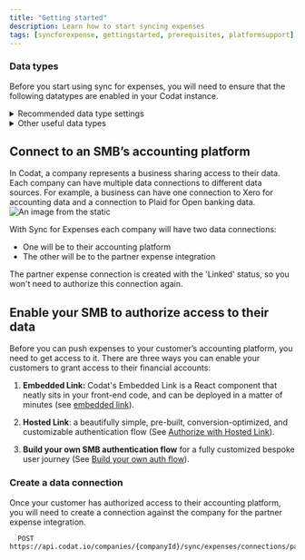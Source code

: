 ```yaml
---
title: "Getting started"
description: Learn how to start syncing expenses
tags: [syncforexpense, gettingstarted, prerequisites, platformsupport]
---
```


### Data types

Before you start using sync for expenses, you will need to ensure that the following datatypes are enabled in your Codat instance.


<details>
  <summary>Recommended data type settings</summary>


| DataType Name       | dataType           | Use Case                                                                                                                                                                                               | Fetch On First Link | Sync Frequency |
| ------------------- | ------------------ | ------------------------------------------------------------------------------------------------------------------------------------------------------------------------------------------------------ | ------------------- | -------------- |
| Accounts            | `chartOfAccounts`    | Accounts used within the general ledger to record and categorize expenses.                                                                                                                             | ✅                  | daily          |
| Bank Accounts       | `bankAccounts`       | A bank account is the primary account from where expenses will be paid from.                                                                                                                           | ✅                  | daily          |
| Company             | `company`            | The company info contains helpful information such as the name of the linked company & base currency and registered addresses.                                                                         | ✅                  | daily          |
| Customers           | `customers`          | Customers can be used to record and associate income transactions such as reclaiming a cashback reward.                                                                                                | ✅                  | daily          |
| Suppliers           | `suppliers`          | All expenses go against a single supplier representing the expense provider, this prevents companies accounting software becoming overrun with multiple merchants.                                     | ✅                  | daily          |
| Tax Rates           | `taxRates`           | Tax rates enable companies to track expenses against the relevent tax code, this enables them to either make the expense billable or track taxes that can be reclaimed.                                | ✅                  | daily          |
| Tracking Categories | `trackingCategories` | Tracking categories provide an additional means of categorising and tagging an expense, for example locations and departments would be tracking categories.                                            | ✅                  | daily          |

</details>

<details>
  <summary>Other useful data types</summary>
| DataType Name       | dataType           | Use Case |
| Direct Costs        | `directCosts`        | Sync for expenses uses direct cost to represent the expense transaction within the accounting platform.        |
| Direct Incomes      | `directIncomes`      | Typically direct incomes are used to represent any income generating transaction type such as cashback rewards.    |
| Journal Entries     | `journalEntries`     | Journal entries are used where an accounting platform does not support a representation of direct costs. They are also used to represent transfers such as topping up or paying down the expense card.   |
| Transfers           | `transfers`          | A record of the expense transaction between two bank accounts such as topping up or paying down the expense card.        |
</details>

## Connect to an SMB’s accounting platform

In Codat, a company represents a business sharing access to their data. Each company can have multiple data connections to different data sources. For example, a business can have one connection to Xero for accounting data and a connection to Plaid for Open banking data.
![An image from the static](/img/sync-for-expenses/sfe-connections.png)

With Sync for Expenses each company will have two data connections:

- One will be to their accounting platform
- The other will be to the partner expense integration

The partner expense connection is created with the 'Linked' status, so you won't need to authorize this connection again. 

## Enable your SMB to authorize access to their data

Before you can push expenses to your customer’s accounting platform, you need to get access to it. There are three ways you can enable your customers to grant access to their financial accounts:

1.  **Embedded Link:** Codat's Embedded Link is a React component that neatly sits in your front-end code, and can be deployed in a matter of minutes (see [embedded link](/auth-flow/authorize-embedded-link)).

2.  **Hosted Link**: a beautifully simple, pre-built, conversion-optimized, and customizable authentication flow (See [Authorize with Hosted Link](/auth-flow/authorize-hosted-link)).

3.  **Build your own SMB authentication flow** for a fully customized bespoke user journey (See [Build your own auth flow](/auth-flow/build/build-your-own-authorization-journey)).

### Create a data connection

Once your customer has authorized access to their accounting platform, you will need to create a connection against the company for the partner expense integration.

``` http
  POST https://api.codat.io/companies/{companyId}/sync/expenses/connections/partnerexpense
```

